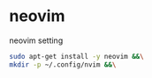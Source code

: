 # neovim
neovim setting

```bash
sudo apt-get install -y neovim &&\
mkdir -p ~/.config/nvim &&\
```
